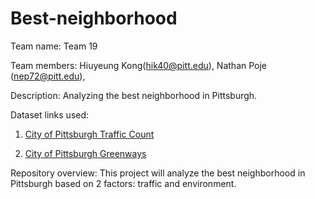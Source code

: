 # Best-neighborhood

Team name: Team 19

Team members: Hiuyeung Kong(hik40@pitt.edu), Nathan Poje (nep72@pitt.edu), 

Description: Analyzing the best neighborhood in Pittsburgh.

Dataset links used:

1. [City of Pittsburgh Traffic Count](https://data.wprdc.org/dataset/traffic-count-data-city-of-pittsburgh)

2. [City of Pittsburgh Greenways](https://data.wprdc.org/dataset/greenways)

Repository overview: This project will analyze the best neighborhood in Pittsburgh based on 2 factors: traffic and environment.
